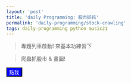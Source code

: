```yaml
---
layout: 'post'
title: 'daily Programming: 股市抓抓'
permalink: 'daily-programming/stock-crawling'
tags: daily-programming python music21
---
```



> 專題列車啟動! 來基本功練習下

> 爬蟲抓股市 & 畫圖!

<script src="https://cdnjs.cloudflare.com/ajax/libs/then-request/2.2.0/request.js"></script>


<script> 

// request('GET', 'https://tw.quote.finance.yahoo.net/quote/q?type=tick&perd=1m&mkt=10&sym=%23001&callback=jQuery111306345513470863309_1571886515819&_=1571886515839', 
//               headers: true  ).done(function (res) {
//   console.log(res.getBody());
// });


// request('GET', 'https://crunchify.com/how-to-fix-access-control-allow-origin-issue-for-your-https-enabled-wordpress-site-and-maxcdn/', {
//     'Access-Control-Allow-Headers' : '*',
//     'headers': '*'
//     }).done(function (res) {
//   console.log(res.getBody());
// });


function loadXMLDoc() {
  var xhttp = new XMLHttpRequest();
  xhttp.onreadystatechange = function() {
    if (this.readyState == 4 && this.status == 200) {
      document.getElementById("demo").innerHTML =
      this.responseText;
    }
  };
  xhttp.open("GET", "https://tw.stock.yahoo.com/", true);
  xhttp.send();
}
</script>

<button type='button' style="color: snow; background-color: blue" onclick="loadXMLDoc()">點我</button>

<div id='demo'></div>